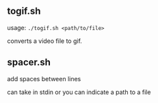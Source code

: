 ## togif.sh

usage: ``./togif.sh <path/to/file>``

converts a video file to gif. 

## spacer.sh

add spaces between lines

can take in stdin or you can indicate a path to a file
